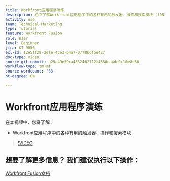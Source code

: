 ```yaml
---
title: Workfront应用程序演练
description: 在中了解Workfront应用程序中的各种有用的触发器、操作和搜索模块 [!DNL Adobe Workfront Fusion].
activity: use
team: Technical Marketing
type: Tutorial
feature: Workfront Fusion
role: User
level: Beginner
jira: KT-9056
exl-id: 12e5ff29-2efe-4ce3-b4a7-0778bdf5e427
doc-type: video
source-git-commit: a25a49e59ca483246271214886ea4dc9c10e8d66
workflow-type: tm+mt
source-wordcount: '63'
ht-degree: 0%

---
```


# Workfront应用程序演练

在本视频中，您将了解：

* Workfront应用程序中的各种有用的触发器、操作和搜索模块

>[!VIDEO](https://video.tv.adobe.com/v/335297/?quality=12&learn=on)


## 想要了解更多信息？ 我们建议执行以下操作：

[Workfront Fusion文档](https://experienceleague.adobe.com/docs/workfront/using/adobe-workfront-fusion/workfront-fusion-2.html?lang=en)
